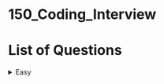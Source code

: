 # 150_Coding_Interview

# List of Questions
<!-- TABLE OF CONTENTS -->
<details>
  <summary>Easy</summary>
  <ol>
    <li><a href="https://leetcode.com/problems/merge-sorted-array/description/?envType=study-plan-v2&envId=top-interview-150">Merged Sorted Array
    </a></li>
    <li><a href="https://leetcode.com/problems/remove-element/description/?envType=study-plan-v2&envId=top-interview-150">Remove Element
    </a></li>
    <li><a href="https://leetcode.com/problems/remove-duplicates-from-sorted-array/description/?envType=study-plan-v2&envId=top-interview-150">Remove Duplicates from Sorted Array
    </a></li>
    <li><a href="https://leetcode.com/problems/majority-element/?envType=study-plan-v2&envId=top-interview-150">Majority Element
    </a></li>
    <li><a href="https://leetcode.com/problems/best-time-to-buy-and-sell-stock/?envType=study-plan-v2&envId=top-interview-150">Best Time to Buy and Sell Stock
    </a></li>
    <li><a href="https://leetcode.com/problems/roman-to-integer/?envType=study-plan-v2&envId=top-interview-150">Roman To Integer
    </a></li>
    <li><a href="https://leetcode.com/problems/length-of-last-word/?envType=study-plan-v2&envId=top-interview-150">Length of Last Word
    </a></li>
    <li><a href="https://leetcode.com/problems/longest-common-prefix/?envType=study-plan-v2&envId=top-interview-150">Longest Common Prefix
    </a></li>
    <li><a href="https://leetcode.com/problems/find-the-index-of-the-first-occurrence-in-a-string/?envType=study-plan-v2&envId=top-interview-150">Find the Index of the First Occurrence in a String
    </a></li>
    <li><a href="https://leetcode.com/problems/valid-palindrome/solutions/4898731/video-step-by-step-visualization-of-two-pointer-solution/?envType=study-plan-v2&envId=top-interview-150">Valid Palindrome
    </a></li>
    <li><a href="https://leetcode.com/problems/is-subsequence/description/?envType=study-plan-v2&envId=top-interview-150">Is Subsequence
    </a></li>
    </a></li>
    <li><a href="https://leetcode.com/problems/ransom-note/description/?envType=study-plan-v2&envId=top-interview-150">Ransom Note
    </a></li>
    <li><a href="https://leetcode.com/problems/isomorphic-strings/description/?envType=study-plan-v2&envId=top-interview-150">Isomorphic Strings
    </a></li>
    <li><a href="https://leetcode.com/problems/word-pattern/description/?envType=study-plan-v2&envId=top-interview-150">Word Pattern
    </a></li>
    <li><a href="https://leetcode.com/problems/valid-anagram/description/?envType=study-plan-v2&envId=top-interview-150">Valid Anagram
    </a></li>
    <li><a href="https://leetcode.com/problems/two-sum/?envType=study-plan-v2&envId=top-interview-150">Two Sum
    </a></li>
    <li><a href="https://leetcode.com/problems/happy-number/description/?envType=study-plan-v2&envId=top-interview-150">Happy Number
    </a></li>
    <li><a href="https://leetcode.com/problems/contains-duplicate-ii/description/?envType=study-plan-v2&envId=top-interview-150">Contains Duplicates II
    </a></li>
    <li><a href="https://leetcode.com/problems/summary-ranges/description/?envType=study-plan-v2&envId=top-interview-150">Summary Ranges
    </a></li>
    <li><a href="https://leetcode.com/problems/valid-parentheses/description/?envType=study-plan-v2&envId=top-interview-150">Valid Parentheses
    </a></li>
    <li><a href="https://leetcode.com/problems/linked-list-cycle/?envType=study-plan-v2&envId=top-interview-150">Linked List Cycle
    </a></li>
    <li><a href="https://leetcode.com/problems/merge-two-sorted-lists/description/?envType=study-plan-v2&envId=top-interview-150">Merge Two Linked Lists
    </a></li>
    <li><a href="https://leetcode.com/problems/maximum-depth-of-binary-tree/description/?envType=study-plan-v2&envId=top-interview-150">Maximum Depth Of Binary Tree
    </a></li>
    <li><a href="https://leetcode.com/problems/same-tree/description/?envType=study-plan-v2&envId=top-interview-150">Same Tree
    </a></li>
    <li><a href="https://leetcode.com/problems/invert-binary-tree/description/?envType=study-plan-v2&envId=top-interview-150">Invert Binary Tree
    </a></li>
    <li><a href="https://leetcode.com/problems/symmetric-tree/?envType=study-plan-v2&envId=top-interview-150">Symmetric Tree
    </a></li>
    <li><a href="https://leetcode.com/problems/path-sum/description/?envType=study-plan-v2&envId=top-interview-150">Path Sum
    </a></li>
    <li><a href="https://leetcode.com/problems/count-complete-tree-nodes/description/?envType=study-plan-v2&envId=top-interview-150">Count Complete Tree Nodes
    </a></li>
    <li><a href="https://leetcode.com/problems/average-of-levels-in-binary-tree/?envType=study-plan-v2&envId=top-interview-150">Average Of Levels in Binary Tree
    </a></li>
  </ol>
</details>